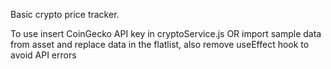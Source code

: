 Basic crypto price tracker. 

To use insert CoinGecko API key in cryptoService.js OR
import sample data from asset and replace data in the flatlist, also remove useEffect hook to avoid API errors
